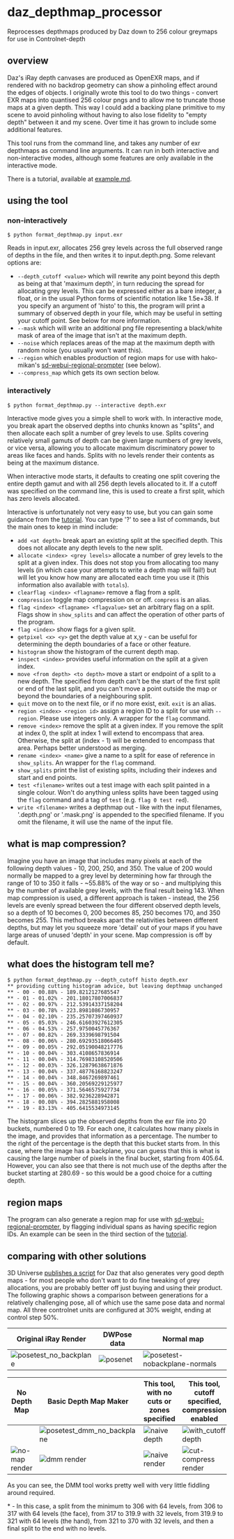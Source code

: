 # daz_depthmap_processor
Reprocesses depthmaps produced by Daz down to 256 colour greymaps for use in Controlnet-depth

## overview
Daz's iRay depth canvases are produced as OpenEXR maps, and if rendered with no backdrop geometry can show a pinholing effect around the edges of objects. I originally wrote this tool to do two things - convert EXR maps into quantised 256 colour pngs and to allow me to truncate those maps at a given depth. This way I could add a backing plane primitive to my scene to avoid pinholing without having to also lose fidelity to "empty depth" between it and my scene. Over time it has grown to include some additional features.

This tool runs from the command line, and takes any number of exr depthmaps as command line arguments. It can run in both interactive and non-interactive modes, although some features are only available in the interactive mode.

There is a tutorial, available at [example.md](example.md).

## using the tool
### non-interactively
```
$ python format_depthmap.py input.exr
```
Reads in input.exr, allocates 256 grey levels across the full observed range of depths in the file, and then writes it to input.depth.png. Some relevant options are:
* `--depth_cutoff <value>` which will rewrite any point beyond this depth as being at that 'maximum depth', in turn reducing the spread for allocating grey levels. This can be expressed either as a bare integer, a float, or in the usual Python forms of scientific notation like 1.5e+38. If you specify an argument of 'histo' to this, the program will print a summary of observed depth in your file, which may be useful in setting your cutoff point.  See below for more information.
* `--mask` which will write an additional png file representing a black/white mask of area of the image that isn't at the maximum depth.
* `--noise` which replaces areas of the map at the maximum depth with random noise (you usually won't want this).
* `--region` which enables production of region maps for use with hako-mikan's [sd-webui-regional-prompter](https://github.com/hako-mikan/sd-webui-regional-prompter) (see below).
* `--compress_map` which gets its own section below.
### interactively
```
$ python format_depthmap.py --interactive depth.exr
```
Interactive mode gives you a simple shell to work with. In interactive mode, you break apart the observed depths into chunks known as "splits", and then allocate each split a number of grey levels to use. Splits covering relatively small gamuts of depth can be given large numbers of grey levels, or vice versa, allowing you to allocate maximum discriminatory power to areas like faces and hands. Splits with no levels render their contents as being at the maximum distance.

When interactive mode starts, it defaults to creating one split covering the entire depth gamut and with all 256 depth levels allocated to it. If a cutoff was specified on the command line, this is used to create a first split, which has zero levels allocated.

Interactive is unfortunately not very easy to use, but you can gain some guidance from the [tutorial](example.md). You can type '?' to see a list of commands, but the main ones to keep in mind include:
* `add <at depth>` break apart an existing split at the specified depth. This does not allocate any depth levels to the new split.
* `allocate <index> <grey levels>` allocate a number of grey levels to the split at a given index. This does not stop you from allocating too many levels (in which case your attempts to write a depth map will fail!) but will let you know how many are allocated each time you use it (this information also available with `totals`).
* `clearflag <index> <flagname>` remove a flag from a split.
* `compression` toggle map compression on or off. `compress` is an alias.
* `flag <index> <flagname> <flagvalue>` set an arbitrary flag on a split. Flags show in `show_splits` and can affect the operation of other parts of the program.
* `flag <index>` show flags for a given split.
* `getpixel <x> <y>` get the depth value at x,y - can be useful for determining the depth boundaries of a face or other feature.
* `histogram` show the histogram of the current depth map.
* `inspect <index>` provides useful information on the split at a given index.
* `move <from depth> <to depth>` move a start or endpoint of a split to a new depth. The specified from depth can't be the start of the first split or end of the last split, and you can't move a point outside the map or beyond the boundaries of a neighbouring split.
* `quit` move on to the next file, or if no more exist, exit. `exit` is an alias.
* `region <index> <region id>` assign a region ID to a split for use with `--region`. Please use integers only. A wrapper for the `flag` command.
* `remove <index>` remove the split at a given index. If you remove the split at index 0, the split at index 1 will extend to encompass that area. Otherwise, the split at (index - 1) will be extended to encompass that area. Perhaps better understood as merging.
* `rename <index> <name>` give a name to a split for ease of reference in `show_splits`. An wrapper for the `flag` command.
* `show_splits` print the list of existing splits, including their indexes and start and end points.
* `test <filename>` writes out a test image with each split painted in a single colour. Won't do anything unless splits have been tagged using the `flag` command and a tag of `test` (e.g. `flag 0 test red`).
* `write <filename>` writes a depthmap out - like with the input filenames, '.depth.png' or '.mask.png' is appended to the specified filename. If you omit the filename, it will use the name of the input file.

## what is map compression?
Imagine you have an image that includes many pixels at each of the following depth values - 10, 200, 250, and 350. The value of 200 would normally be mapped to a grey level by determining how far through the range of 10 to 350 it falls - ~55.88% of the way or so - and multiplying this by the number of available grey levels, with the final result being 143. When map compression is used, a different approach is taken - instead, the 256 levels are evenly spread between the four different observed depth levels, so a depth of 10 becomes 0, 200 becomes 85, 250 becomes 170, and 350 becomes 255. This method breaks apart the relativities between different depths, but may let you squeeze more 'detail' out of your maps if you have large areas of unused 'depth' in your scene. Map compression is off by default.

## what does the histogram tell me?
```
$ python format_depthmap.py --depth_cutoff histo depth.exr
** providing cutting histogram advice, but leaving depthmap unchanged
** - 00 - 00.88% - 189.8212127685547
** - 01 - 01.02% - 201.18017807006837
** - 02 - 00.97% - 212.53914337158204
** - 03 - 00.78% - 223.8981086730957
** - 04 - 02.10% - 235.25707397460937
** - 05 - 05.03% - 246.61603927612305
** - 06 - 04.53% - 257.9750045776367
** - 07 - 00.82% - 269.3339698791504
** - 08 - 00.06% - 280.69293518066405
** - 09 - 00.05% - 292.05190048217776
** - 10 - 00.04% - 303.4108657836914
** - 11 - 00.04% - 314.76983108520506
** - 12 - 00.03% - 326.12879638671876
** - 13 - 00.04% - 337.48776168823247
** - 14 - 00.04% - 348.8467269897461
** - 15 - 00.04% - 360.20569229125977
** - 16 - 00.05% - 371.5646575927734
** - 17 - 00.06% - 382.9236228942871
** - 18 - 00.08% - 394.2825881958008
** - 19 - 83.13% - 405.6415534973145
```
The histogram slices up the observed depths from the exr file into 20 buckets, numbered 0 to 19. For each one, it calculates how many pixels in the image, and provides that information as a percentage. The number to the right of the percentage is the depth that this bucket starts from. In this case, where the image has a backplane, you can guess that this is what is causing the large number of pixels in the final bucket, starting from 405.64. However, you can also see that there is not much use of the depths after the bucket starting at 280.69 - so this would be a good choice for a cutting depth.

## region maps
The program can also generate a region map for use with [sd-webui-regional-prompter](https://github.com/hako-mikan/sd-webui-regional-prompter), by flagging individual spans as having specific region IDs. An example can be seen in the third section of the [tutorial](example.md).

## comparing with other solutions

3D Universe [publishes a script](https://www.daz3d.com/basic-depth-map-maker-for-daz-studio) for Daz that also generates very good depth maps - for most people who don't want to do fine tweaking of grey allocations, you are probably better off just buying and using their product. The following graphic shows a comparison between generations for a relatively challenging pose, all of which use the same pose data and normal map. All three controlnet units are configured at 30% weight, ending at control step 50%.

|Original iRay Render|DWPose data|Normal map|
|-|-|-|
|![posetest_no_backplane](https://github.com/curiousjp/daz_depthmap_processor/assets/48515264/6c82e183-c6c7-4005-993c-f38054ce58b2)|![posenet](https://github.com/curiousjp/daz_depthmap_processor/assets/48515264/44ef0655-bb53-4278-b172-4e15a4e7ada7)|![posetest-nobackplane-normals](https://github.com/curiousjp/daz_depthmap_processor/assets/48515264/af0f0535-41e7-4799-bf34-cb5f99f0abf6)|

|No Depth Map|Basic Depth Map Maker|This tool, with no cuts or zones specified|This tool, cutoff specified, compression enabled|This tool, manually-specified depth zones\*|
|-|-|-|-|-|
||![posetest_dmm_no_backplane](https://github.com/curiousjp/daz_depthmap_processor/assets/48515264/57d1b358-bfb6-46ce-85f2-4ca42ece9c94)|![naive depth](https://github.com/curiousjp/daz_depthmap_processor/assets/48515264/da707cd9-e022-44c9-ae75-3b5c12aba8b7)|![with_cutoff depth](https://github.com/curiousjp/daz_depthmap_processor/assets/48515264/17c99ddc-9b50-471b-85cd-17a9dbe992e4)|![balancer depth](https://github.com/curiousjp/daz_depthmap_processor/assets/48515264/06d800ff-6913-4b20-b3b8-44f46d5ef36d)|
|![no-map render](https://github.com/curiousjp/daz_depthmap_processor/assets/48515264/60e27d20-28d3-423f-a647-dd8a987b4893)|![dmm render](https://github.com/curiousjp/daz_depthmap_processor/assets/48515264/7e593e8a-8929-4e4b-8a64-f3f375749cd6)|![naive render](https://github.com/curiousjp/daz_depthmap_processor/assets/48515264/115389b1-39cb-4e9a-9b62-e7711e611697)|![cut-compress render](https://github.com/curiousjp/daz_depthmap_processor/assets/48515264/698a5e9e-0110-4e68-8824-e0feed43bcc8)|![balancer render](https://github.com/curiousjp/daz_depthmap_processor/assets/48515264/afe5c6a9-5291-4713-8ba2-2a96c7345d8e)|

As you can see, the DMM tool works pretty well with very little fiddling around required.

\* - In this case, a split from the minimum to 306 with 64 levels, from 306 to 317 with 64 levels (the face), from 317 to 319.9 with 32 levels, from 319.9 to 321 with 64 levels (the hand), from 321 to 370 with 32 levels, and then a final split to the end with no levels.
